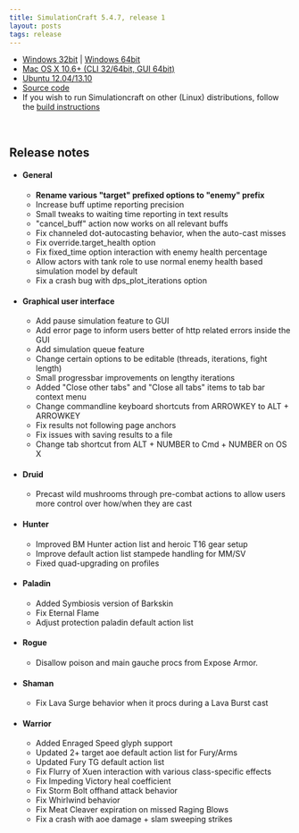 ```yaml
---
title: SimulationCraft 5.4.7, release 1
layout: posts
tags: release
---
```

<ul>
        <li><a href="/release/simc-547-1-win32.zip">Windows 32bit</a>&nbsp;|&nbsp;<a href="/release/simc-547-1-win64.zip">Windows 64bit</a></li>
        <li><a href="/release/simc-547-1-osx-x86.dmg">Mac OS X 10.6+ (CLI 32/64bit, GUI 64bit)</a></li>
        <li><a href="https://launchpad.net/~simulationcraft/+archive/simulationcraft">Ubuntu 12.04/13.10</a></li>
        <li><a href="/release/simc-547-1-source.zip">Source code</a></li>
        <li>If you wish to run Simulationcraft on other (Linux) distributions, follow the <a href="http://code.google.com/p/simulationcraft/wiki/HowToBuild">build instructions</a></li>
      </ul>
      <br />
      <h2>Release notes</h2>
        <ul>
          <li>
            <h4>General</h4>
            <ul>
              <li><strong>Rename various "target" prefixed options to "enemy" prefix</strong></li>
              <li>Increase buff uptime reporting precision</li>
              <li>Small tweaks to waiting time reporting in text results</li>
              <li>"cancel_buff" action now works on all relevant buffs</li>
              <li>Fix channeled dot-autocasting behavior, when the auto-cast misses</li>
              <li>Fix override.target_health option</li>
              <li>Fix fixed_time option interaction with enemy health percentage</li>
              <li>Allow actors with tank role to use normal enemy health based simulation model by default</li>
              <li>Fix a crash bug with dps_plot_iterations option</li>
            </ul>
          </li>
          <li>
            <h4>Graphical user interface</h4>
            <ul>
              <li>Add pause simulation feature to GUI
              <li>Add error page to inform users better of http related errors inside the GUI
              <li>Add simulation queue feature
              <li>Change certain options to be editable (threads, iterations, fight length)
              <li>Small progressbar improvements on lengthy iterations
              <li>Added "Close other tabs" and "Close all tabs" items to tab bar context menu
              <li>Change commandline keyboard shortcuts from ARROWKEY to ALT + ARROWKEY
              <li>Fix results not following page anchors
              <li>Fix issues with saving results to a file
              <li>Change tab shortcut from ALT + NUMBER to Cmd + NUMBER on OS X
            </ul>
          </li>
          <li>
            <h4>Druid</h4>
            <ul>
              <li>Precast wild mushrooms through pre-combat actions to allow users more control over how/when they are cast</li>
            </ul>
          </li>
          <li>
            <h4>Hunter</h4>
            <ul>
              <li>Improved BM Hunter action list and heroic T16 gear setup</li>
              <li>Improve default action list stampede handling for MM/SV</li>
              <li>Fixed quad-upgrading on profiles</li>
            </ul>
          </li>
          <li>
            <h4>Paladin</h4>
            <ul>
              <li>Added Symbiosis version of Barkskin</li>
              <li>Fix Eternal Flame</li>
              <li>Adjust protection paladin default action list</li>
            </ul>
          </li>
          <li>
            <h4>Rogue</h4>
            <ul>
              <li>Disallow poison and main gauche procs from Expose Armor.</li>
            </ul>
          </li>
          <li>
            <h4>Shaman</h4>
            <ul>
              <li>Fix Lava Surge behavior when it procs during a Lava Burst cast</li>
            </ul>
          </li>
          <li>
            <h4>Warrior</h4>
            <ul>
              <li>Added Enraged Speed glyph support</li>
              <li>Updated 2+ target aoe default action list for Fury/Arms</li>
              <li>Updated Fury TG default action list</li>
              <li>Fix Flurry of Xuen interaction with various class-specific effects</li>
              <li>Fix Impeding Victory heal coefficient</li>
              <li>Fix Storm Bolt offhand attack behavior</li>
              <li>Fix Whirlwind behavior</li>
              <li>Fix Meat Cleaver expiration on missed Raging Blows</li>
              <li>Fix a crash with aoe damage + slam sweeping strikes</li>
            </ul>
          </li>
        </ul>